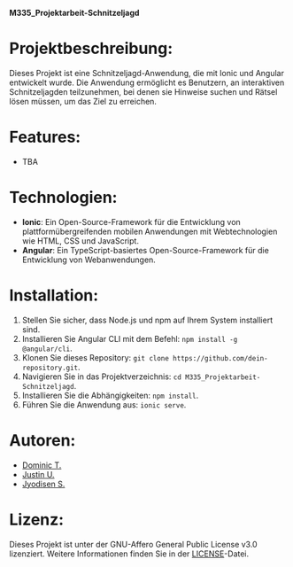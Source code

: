 **M335_Projektarbeit-Schnitzeljagd**

# Projektbeschreibung:

Dieses Projekt ist eine Schnitzeljagd-Anwendung, die mit Ionic und Angular entwickelt wurde. Die Anwendung ermöglicht es Benutzern, an interaktiven Schnitzeljagden teilzunehmen, bei denen sie Hinweise suchen und Rätsel lösen müssen, um das Ziel zu erreichen.

# Features:

- TBA

# Technologien:

- **Ionic**: Ein Open-Source-Framework für die Entwicklung von plattformübergreifenden mobilen Anwendungen mit Webtechnologien wie HTML, CSS und JavaScript.
- **Angular**: Ein TypeScript-basiertes Open-Source-Framework für die Entwicklung von Webanwendungen.

# Installation:

1. Stellen Sie sicher, dass Node.js und npm auf Ihrem System installiert sind.
2. Installieren Sie Angular CLI mit dem Befehl: `npm install -g @angular/cli`.
3. Klonen Sie dieses Repository: `git clone https://github.com/dein-repository.git`.
4. Navigieren Sie in das Projektverzeichnis: `cd M335_Projektarbeit-Schnitzeljagd`.
5. Installieren Sie die Abhängigkeiten: `npm install`.
6. Führen Sie die Anwendung aus: `ionic serve`.

# Autoren:

- [Dominic T.](https://github.com/dominictosku)
- [Justin U.](https://github.com/Egomann88)
- [Jyodisen S.](https://github.com/Jyods)

# Lizenz:

Dieses Projekt ist unter der GNU-Affero General Public License v3.0 lizenziert. Weitere Informationen finden Sie in der [LICENSE](LICENSE)-Datei.

